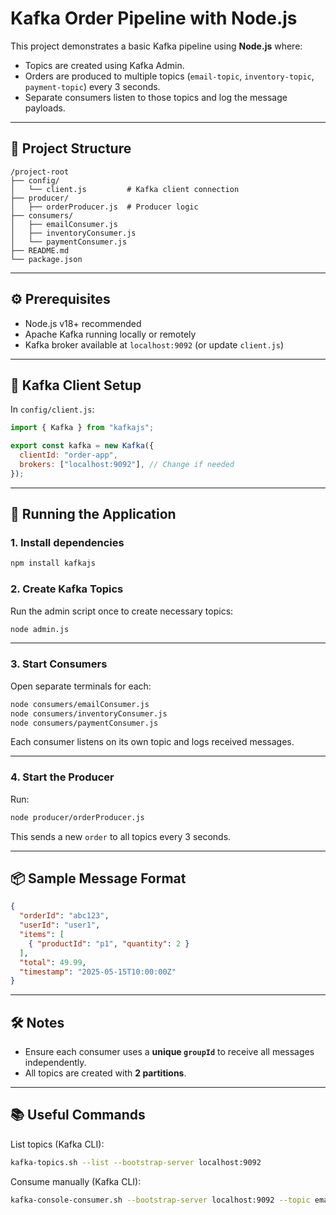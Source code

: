 # Kafka Order Pipeline with Node.js

This project demonstrates a basic Kafka pipeline using **Node.js** where:

* Topics are created using Kafka Admin.
* Orders are produced to multiple topics (`email-topic`, `inventory-topic`, `payment-topic`) every 3 seconds.
* Separate consumers listen to those topics and log the message payloads.

---

## 📁 Project Structure

```
/project-root
├── config/
│   └── client.js         # Kafka client connection
├── producer/
│   ├── orderProducer.js  # Producer logic
├── consumers/
│   ├── emailConsumer.js
│   ├── inventoryConsumer.js
│   └── paymentConsumer.js
├── README.md
└── package.json
```

---

## ⚙️ Prerequisites

* Node.js v18+ recommended
* Apache Kafka running locally or remotely
* Kafka broker available at `localhost:9092` (or update `client.js`)

---

## 🔌 Kafka Client Setup

In `config/client.js`:

```js
import { Kafka } from "kafkajs";

export const kafka = new Kafka({
  clientId: "order-app",
  brokers: ["localhost:9092"], // Change if needed
});
```

---

## 🚀 Running the Application

### 1. Install dependencies

```bash
npm install kafkajs
```

### 2. Create Kafka Topics

Run the admin script once to create necessary topics:

```bash
node admin.js
```

---

### 3. Start Consumers

Open separate terminals for each:

```bash
node consumers/emailConsumer.js
node consumers/inventoryConsumer.js
node consumers/paymentConsumer.js
```

Each consumer listens on its own topic and logs received messages.

---

### 4. Start the Producer

Run:

```bash
node producer/orderProducer.js
```

This sends a new `order` to all topics every 3 seconds.

---

## 📦 Sample Message Format

```json
{
  "orderId": "abc123",
  "userId": "user1",
  "items": [
    { "productId": "p1", "quantity": 2 }
  ],
  "total": 49.99,
  "timestamp": "2025-05-15T10:00:00Z"
}
```

---

## 🛠 Notes

* Ensure each consumer uses a **unique `groupId`** to receive all messages independently.
* All topics are created with **2 partitions**.

---

## 📚 Useful Commands

List topics (Kafka CLI):

```bash
kafka-topics.sh --list --bootstrap-server localhost:9092
```

Consume manually (Kafka CLI):

```bash
kafka-console-consumer.sh --bootstrap-server localhost:9092 --topic email-topic --from-beginning
```
